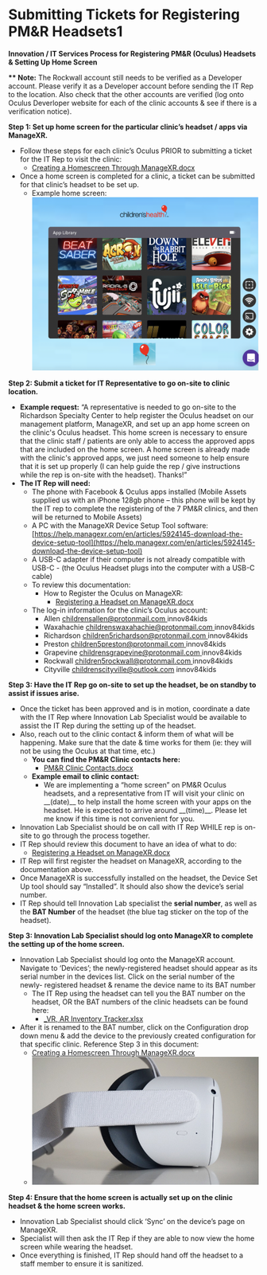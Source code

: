 # Submitting Tickets for Registering PM\&R Headsets1

**Innovation / IT Services Process for Registering PM\&R (Oculus) Headsets & Setting Up Home Screen**

**\*\* Note:** The Rockwall account still needs to be verified as a Developer account. Please verify it as a Developer account before sending the IT Rep to the location. Also check that the other accounts are verified (log onto Oculus Deverloper website for each of the clinic accounts & see if there is a verification notice).

**Step 1: Set up home screen for the particular clinic’s headset / apps via ManageXR.**

* Follow these steps for each clinic’s Oculus PRIOR to submitting a ticket for the IT Rep to visit the clinic:
  * [Creating a Homescreen Through ManageXR.docx](https://dallaschildrens.sharepoint.com/:w:/t/InnovationTeam/ERA9N6ciVT5Bkg102MwG9pIBE6erUrbjchwEKWDF7PAVXg?e=sUZHSn)
* Once a home screen is completed for a clinic, a ticket can be submitted for that clinic’s headset to be set up.
  * Example home screen: ![](<../.gitbook/assets/0 (8)>)

**Step 2: Submit a ticket for IT Representative to go on-site to clinic location.**

* **Example request:** “A representative is needed to go on-site to the Richardson Specialty Center to help register the Oculus headset on our management platform, ManageXR, and set up an app home screen on the clinic's Oculus headset. This home screen is necessary to ensure that the clinic staff / patients are only able to access the approved apps that are included on the home screen. A home screen is already made with the clinic's approved apps, we just need someone to help ensure that it is set up properly (I can help guide the rep / give instructions while the rep is on-site with the headset). Thanks!”
* **The IT Rep will need:**
  * The phone with Facebook & Oculus apps installed (Mobile Assets supplied us with an iPhone 128gb phone – this phone will be kept by the IT rep to complete the registering of the 7 PM\&R clinics, and then will be returned to Mobile Assets)
  * A PC with the ManageXR Device Setup Tool software: [https://help.managexr.com/en/articles/5924145-download-the-device-setup-tool](https://help.managexr.com/en/articles/5924145-download-the-device-setup-tool)
  * A USB-C adapter if their computer is not already compatible with USB-C - (the Oculus Headset plugs into the computer with a USB-C cable)
  * To review this documentation:
    * How to Register the Oculus on ManageXR:
      * [Registering a Headset on ManageXR.docx](https://dallaschildrens.sharepoint.com/:w:/t/InnovationTeam/Ec4JztNrYGpInuNKoG5Lu7QBJe0GxVyv5Z7SRkE9T\_rDHg?e=nAMOpE)
  * The log-in information for the clinic’s Oculus account:
    * Allen [childrensallen@protonmail.com ](mailto:childrensallen@protonmail.co)innov84kids
    * Waxahachie [childrenswaxahachie@protonmail.com ](mailto:childrenswaxahachie@protonmail.com)innov84kids
    * Richardson [children5richardson@protonmail.com ](mailto:children5richardson@protonmail.com)innov84kids
    * Preston [children5preston@protonmail.com ](mailto:children5preston@protonmail.com)innov84kids
    * Grapevine [childrensgrapevine@protonmail.com ](mailto:childrensgrapevine@protonmail.com)innov84kids
    * Rockwall [children5rockwall@protonmail.com ](mailto:children5rockwall@protonmail.com)innov84kids
    * Cityville [childrenscityville@outlook.com](mailto:childrenscityville@outlook.co) innov84kids

**Step 3: Have the IT Rep go on-site to set up the headset, be on standby to assist if issues arise.**

* Once the ticket has been approved and is in motion, coordinate a date with the IT Rep where Innovation Lab Specialist would be available to assist the IT Rep during the setting up of the headset.
* Also, reach out to the clinic contact & inform them of what will be happening. Make sure that the date & time works for them (ie: they will not be using the Oculus at that time, etc.)
  * **You can find the PM\&R Clinic contacts here:**
    * [PM\&R Clinic Contacts.docx](https://dallaschildrens.sharepoint.com/:w:/t/InnovationTeam/EVUo2u9WNNdLiHuT7Imt0OYB9ODZ6g40SmmX8-RQ2R-l6w?e=K9JEB1)
  * **Example email to clinic contact:**
    * We are implementing a “home screen” on PM\&R Oculus headsets, and a representative from IT will visit your clinic on \_\_(date)\_\_ to help install the home screen with your apps on the headset. He is expected to arrive around \_\_(time)\_\_. Please let me know if this time is not convenient for you.
* Innovation Lab Specialist should be on call with IT Rep WHILE rep is on-site to go through the process together.
* IT Rep should review this document to have an idea of what to do:
  * [Registering a Headset on ManageXR.docx](https://dallaschildrens.sharepoint.com/:w:/t/InnovationTeam/Ec4JztNrYGpInuNKoG5Lu7QBJe0GxVyv5Z7SRkE9T\_rDHg?e=YpjEVJ)
* IT Rep will first register the headset on ManageXR, according to the documentation above.
* Once ManageXR is successfully installed on the headset, the Device Set Up tool should say “Installed”. It should also show the device’s serial number.
* IT Rep should tell Innovation Lab specialist the **serial number**, as well as the **BAT Number** of the headset (the blue tag sticker on the top of the headset).

**Step 3: Innovation Lab Specialist should log onto ManageXR to complete the setting up of the home screen.**

* Innovation Lab Specialist should log onto the ManageXR account. Navigate to ‘Devices’; the newly-registered headset should appear as its serial number in the devices list. Click on the serial number of the newly- registered headset & rename the device name to its BAT number
  * The IT Rep using the headset can tell you the BAT number on the headset, OR the BAT numbers of the clinic headsets can be found here:
    * [\_VR, AR Inventory Tracker.xlsx](https://dallaschildrens.sharepoint.com/:x:/t/InnovationTeam/EZvrjeDbtVJOlwvJKXSTpnYBP8m\_rg2Z6Pm0yNVf\_JffDA?e=9oT4V9)
* After it is renamed to the BAT number, click on the Configuration drop down menu & add the device to the previously created configuration for that specific clinic. Reference Step 3 in this document:
  * [Creating a Homescreen Through ManageXR.docx](https://dallaschildrens.sharepoint.com/:w:/t/InnovationTeam/ERA9N6ciVT5Bkg102MwG9pIBE6erUrbjchwEKWDF7PAVXg?e=sUZHSn)
  * ![](<../.gitbook/assets/1 (2)>)

**Step 4: Ensure that the home screen is actually set up on the clinic headset & the home screen works.**

* Innovation Lab Specialist should click ‘Sync’ on the device’s page on ManageXR.
* Specialist will then ask the IT Rep if they are able to now view the home screen while wearing the headset.
* Once everything is finished, IT Rep should hand off the headset to a staff member to ensure it is sanitized.
